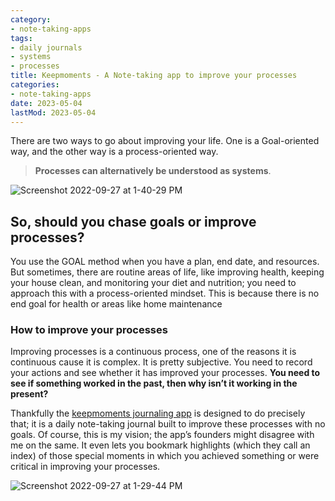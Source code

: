 ```yaml
---
category:
- note-taking-apps
tags:
- daily journals
- systems
- processes
title: Keepmoments - A Note-taking app to improve your processes
categories:
- note-taking-apps
date: 2023-05-04
lastMod: 2023-05-04
---
```

There are two ways to go about improving your life. One is a Goal-oriented way, and the other way is a process-oriented way.

> **Processes can alternatively be understood as systems**.

![Screenshot 2022-09-27 at 1-40-29 PM](https://mataroa.blog/images/9e8c4a36.png)

## So, should you chase goals or improve processes? 
You use the GOAL method when you have a plan, end date, and resources. But sometimes, there are routine areas of life, like improving health, keeping your house clean, and monitoring your diet and nutrition; you need to approach this with a process-oriented mindset. This is because there is no end goal for health or areas like home maintenance

### How to improve your processes
Improving processes is a continuous process, one of the reasons it is continuous cause it is complex. It is pretty subjective. You need to record your actions and see whether it has improved your processes. **You need to see if something worked in the past, then why isn’t it working in the present?**

Thankfully the [keepmoments journaling app](https://keepmoments.co/) is designed to do precisely that; it is a daily note-taking journal built to improve these processes with no goals. Of course, this is my vision; the app’s founders might disagree with me on the same. It even lets you bookmark highlights (which they call an index) of those special moments in which you achieved something or were critical in improving your processes.

![Screenshot 2022-09-27 at 1-29-44 PM](https://mataroa.blog/images/0f573569.png)

